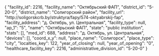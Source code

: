 {
    "facility_id": 2216,
    "facility_name": "Октябрьский ФАП",
    "district_id": "5-20-0",
    "district_name": "Солигорский район",
    "facility_url": "http:\/\/soligorskcrb.by\/struktyra\/fapy\/574-oktyabrskij-fap",
    "facility_address": "д. Октябрь, ул. Центральная",
    "facility_type": null,
    "ap_1": "5",
    "name": "Октябрьский ФАП",
    "state": "public institution",
    "stats": [],
    "med_id": 688,
    "address": "д. Октябрь, ул. Центральная",
    "devices": [],
    "coord_x_y": null,
    "place_name": "Солигорск",
    "place_type": "city",
    "localties_key": 122,
    "year_of_closing": null,
    "year_of_opening": "0",
    "healthcare_facility_key": 2216,
    "administrative_division_id": "5-20-0"
}